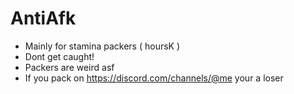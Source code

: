 # AntiAfk
* Mainly for stamina packers ( hoursK )
* Dont get caught!
* Packers are weird asf
* If you pack on https://discord.com/channels/@me your a loser
